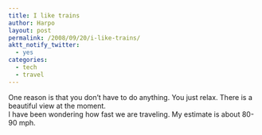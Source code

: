 ```yaml
---
title: I like trains
author: Harpo
layout: post
permalink: /2008/09/20/i-like-trains/
aktt_notify_twitter:
  - yes
categories:
  - tech
  - travel
---
```

One reason is that you don&#8217;t have to do anything. You just relax. There is a beautiful view at the moment.  
I have been wondering how fast we are traveling. My estimate is about 80-90 mph.